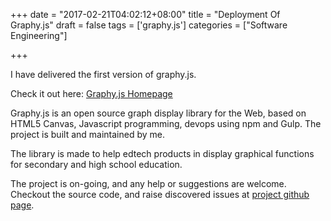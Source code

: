 +++
date = "2017-02-21T04:02:12+08:00"
title = "Deployment Of Graphy.js"
draft = false
tags = ['graphy.js']
categories = ["Software Engineering"]

+++

I have delivered the first version of graphy.js.

Check it out here: [Graphy.js Homepage](http://www.quangphuc789.com/graphy.js/)

Graphy.js is an open source graph display library for the Web, based on HTML5 Canvas, Javascript programming, devops using npm and Gulp. The project is built and maintained by me.

The library is made to help edtech products in display graphical functions for secondary and high school education.

The project is on-going, and any help or suggestions are welcome. Checkout the source code, and raise discovered issues at [project github page](https://github.com/quangphuc789/graphy.js).
